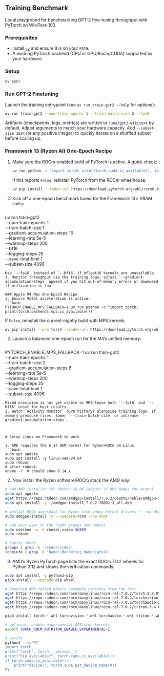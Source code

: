 ## Training Benchmark

Local playground for benchmarking GPT-2 fine-tuning throughput with PyTorch on WikiText-103.

### Prerequisites
- Install [`uv`](https://docs.astral.sh/uv/) and ensure it is on your `PATH`.
- A working PyTorch backend (CPU or GPU/Rocm/CUDA) supported by your hardware.

### Setup
```bash
uv sync
```

### Run GPT-2 Finetuning
Launch the training entrypoint (see `uv run train-gpt2 --help` for options):
```bash
uv run train-gpt2 --num-train-epochs 1 --train-batch-size 2 --fp16
```

Artifacts (checkpoints, logs, metrics) are written to `runs/gpt2-wikitext` by default. Adjust arguments to match your hardware capacity.
Add `--subset-size 1024` (or any positive integer) to quickly iterate on a shuffled subset before scaling up.

### Framework 13 (Ryzen AI) One-Epoch Recipe
1. Make sure the ROCm-enabled build of PyTorch is active. A quick check:
   ```bash
   uv run python -c "import torch; print(torch.cuda.is_available(), torch.cuda.get_device_name(0))"
   ```
   If this reports `False`, reinstall PyTorch from the ROCm wheelhouse:
   ```bash
   uv pip install --index-url https://download.pytorch.org/whl/rocm6.0 torch torchvision --upgrade
   ```
2. Kick off a one-epoch benchmark tuned for the Framework 13’s VRAM limits:
   ```bash
  uv run train-gpt2 \
    --num-train-epochs 1 \
    --train-batch-size 1 \
    --gradient-accumulation-steps 16 \
    --learning-rate 5e-5 \
    --warmup-steps 200 \
    --bf16 \
    --logging-steps 25 \
    --save-total-limit 1 \
    --subset-size 4096
   ```
   Use `--fp16` instead of `--bf16` if bfloat16 kernels are unavailable.
3. Monitor throughput via the training logs; adjust `--gradient-accumulation-steps` upward if you hit out-of-memory errors or downward if utilization is low.

### Apple M4 Mac One-Epoch Recipe
1. Ensure Metal acceleration is active:
   ```bash
   PYTORCH_ENABLE_MPS_FALLBACK=1 uv run python -c "import torch; print(torch.backends.mps.is_available())"
   ```
   If `False`, reinstall the current-nightly build with MPS kernels:
   ```bash
   uv pip install --pre torch --index-url https://download.pytorch.org/whl/nightly/cpu --upgrade
   ```
2. Launch a balanced one-epoch run for the M4’s unified memory:
   ```bash
  PYTORCH_ENABLE_MPS_FALLBACK=1 uv run train-gpt2 \
    --num-train-epochs 1 \
    --train-batch-size 2 \
    --gradient-accumulation-steps 8 \
    --learning-rate 5e-5 \
    --warmup-steps 200 \
    --logging-steps 25 \
    --save-total-limit 1 \
    --subset-size 4096
   ```
   Mixed precision is not yet stable on MPS—leave both `--fp16` and `--bf16` unset for best results.
3. Watch `Activity Monitor` (GPU history) alongside training logs. If memory pressure rises, lower `--train-batch-size` or increase `--gradient-accumulation-steps`.



# Setup Linux on Framework to work

1. AMD requires the 6.14 OEM kernel for Ryzen+ROCm on Linux:
```bash
sudo apt update
sudo apt install -y linux-oem-24.04
sudo reboot
# after reboot:
uname -r  # should show 6.14.x
```
2. Now install the Ryzen software/ROCm stack the AMD way:
```bash
# add AMD installer for Ubuntu 24.04 (adjust if AMD bumps the minor)
sudo apt update
wget https://repo.radeon.com/amdgpu-install/7.0.2/ubuntu/noble/amdgpu-install_7.0.2.70002-1_all.deb
sudo apt install -y ./amdgpu-install_7.0.2.70002-1_all.deb

# install ROCm userspace for Ryzen (use inbox kernel drivers → --no-dkms)
sudo amdgpu-install -y --usecase=rocm --no-dkms

# add your user to the right groups and reboot
sudo usermod -a -G render,video $USER
sudo reboot

# Sanity check
groups | grep -E 'render|video'
rocminfo | grep -E 'Name:|Marketing Name:|gfx11'
```

3. AMD’s Ryzen PyTorch page lists the exact ROCm 7.0.2 wheels for Python 3.12 and shows the verification commands:
```bash
sudo apt install -y python3-pip
pip3 install --upgrade pip wheel

# Download AMD-tested wheels (example versions from the doc)
wget https://repo.radeon.com/rocm/manylinux/rocm-rel-7.0.2/torch-2.8.0%2Bgitc497508-cp312-cp312-linux_x86_64.whl
wget https://repo.radeon.com/rocm/manylinux/rocm-rel-7.0.2/torchvision-0.23.0%2Brocm7.0.2.git824e8c87-cp312-cp312-linux_x86_64.whl
wget https://repo.radeon.com/rocm/manylinux/rocm-rel-7.0.2/torchaudio-2.8.0%2Brocm7.0.2.git6e1c7fe9-cp312-cp312-linux_x86_64.whl
wget https://repo.radeon.com/rocm/manylinux/rocm-rel-7.0.2/triton-3.4.0%2Brocm7.0.2.gitf9e5bf54-cp312-cp312-linux_x86_64.whl

pip3 install torch-*.whl torchvision-*.whl torchaudio-*.whl triton-*.whl

# optional: enable experimental AOTriton kernels
export TORCH_ROCM_AOTRITON_ENABLE_EXPERIMENTAL=1

# verify
python3 - <<'PY'
import torch
print("torch", torch.__version__)
print("hip available?", torch.cuda.is_available())
if torch.cuda.is_available():
    print("device:", torch.cuda.get_device_name(0))
PY
```
